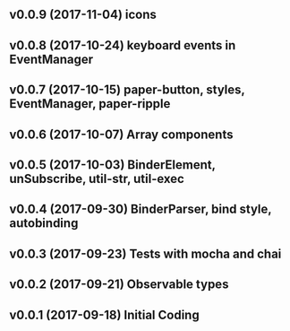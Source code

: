 ## v0.0.9 (2017-11-04) icons
## v0.0.8 (2017-10-24) keyboard events in EventManager
## v0.0.7 (2017-10-15) paper-button, styles, EventManager, paper-ripple
## v0.0.6 (2017-10-07) Array components
## v0.0.5 (2017-10-03) BinderElement, unSubscribe, util-str, util-exec
## v0.0.4 (2017-09-30) BinderParser, bind style, autobinding
## v0.0.3 (2017-09-23) Tests with mocha and chai
## v0.0.2 (2017-09-21) Observable types
## v0.0.1 (2017-09-18) Initial Coding